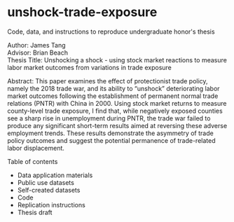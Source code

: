 # unshock-trade-exposure
Code, data, and instructions to reproduce undergraduate honor's thesis

Author: James Tang  
Advisor: Brian Beach  
Thesis Title: Unshocking a shock - using stock market reactions to measure labor market outcomes from variations in trade exposure  

Abstract: This paper examines the effect of protectionist trade policy, namely the 2018 trade war, and its ability to “unshock” deteriorating labor market outcomes following the establishment of permanent normal trade relations (PNTR) with China in 2000. Using stock market returns to measure county-level trade exposure, I find that, while negatively exposed counties see a sharp rise in unemployment during PNTR, the trade war failed to produce any significant short-term results aimed at reversing these adverse employment trends. These results demonstrate the asymmetry of trade policy outcomes and suggest the potential permanence of trade-related labor displacement.

Table of contents
- Data application materials
- Public use datasets
- Self-created datasets
- Code
- Replication instructions
- Thesis draft

